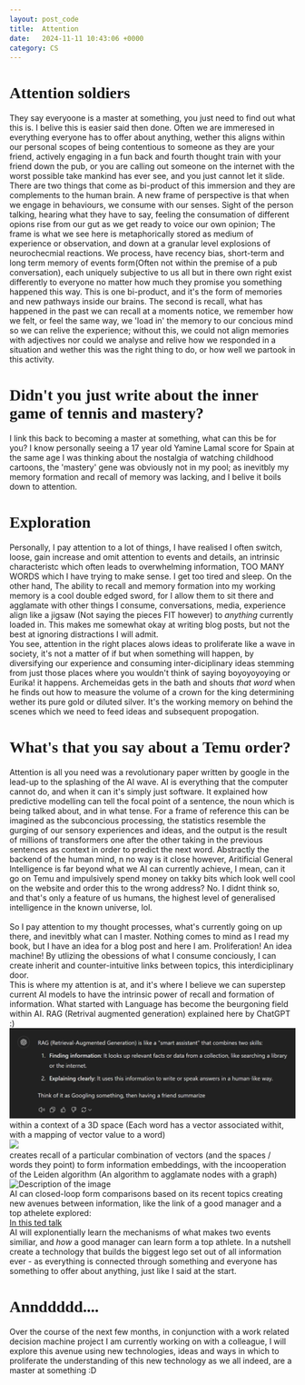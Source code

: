 ```yaml
---
layout: post_code
title:  Attention
date:   2024-11-11 10:43:06 +0000
category: CS
---
```

<h1 style="font-family: 'Share Tech Mono'">Attention soldiers</h1>
They say everyoone is a master at something, you just need to find out what this is. I belive this is easier said then done. Often we are immeresed in everything everyone has to offer about anything, wether this aligns within our personal scopes of being contentious to someone as they are your friend, actively engaging in a fun back and fourth thought train with your friend down the pub, or you are calling out someone on the internet with the worst possible take mankind has ever see, and you just cannot let it slide. 
<br>
There are two things that come as bi-product of this immersion and they are complements to the human brain. A new frame of perspective is that when we engage in behaviours, we consume with our senses. Sight of the person talking, hearing what they have to say, feeling the consumation of different opions rise from our gut as we get ready to voice our own opinion; The frame is what we see here is metaphorically stored as medium of experience or observation, and down at a granular level explosions of neurochecmial reactions. We process, have recency bias, short-term and long term memory of events form(Often not within the premise of a pub conversation), each uniquely subjective to us all but in there own right exist differently to everyone no matter how much they promise you something happened this way. This is one bi-product, and it's the form of memories and new pathways inside our brains. The second is recall, what has happened in the past we can recall at a moments notice, we remember how we felt, or feel the same way, we 'load in' the memory to our concious mind so we can relive the experience; without this, we could not align memories with adjectives nor could we analyse and relive how we responded in a situation and wether this was the right thing to do, or how well we partook in this activity. 
<br>
<h1 style="font-family: 'Share Tech Mono'">Didn't you just write about the inner game of tennis and mastery?</h1>
I link this back to becoming a master at something, what can this be for you? I know personally seeing a 17 year old Yamine Lamal score for Spain at the same age I was thinking about the nostalgia of watching childhood cartoons, the 'mastery' gene was obviously not in my pool; as inevitbly my memory formation and recall of memory was lacking, and I belive it boils down to attention. 
<br>
<h1 style="font-family: 'Share Tech Mono'">Exploration</h1>
Personally, I pay attention to a lot of things, I have realised I often switch, loose, gain increase and omit attention to events and details, an intrinsic characteristc which often leads to overwhelming information, TOO MANY WORDS which I have trying to make sense. I get too tired and sleep. On the other hand, The ability to recall and memory formation into my working memory is a cool double edged sword, for I allow them to sit there and agglamate with other things I consume, conversations, media, experience align like a jigsaw (Not saying the pieces FIT however) to <i>anything</i> currently loaded in. This makes me somewhat okay at writing blog posts, but not the best at ignoring distractions I will admit.
<br>
You see, attention in the right places alows ideas to proliferate like a wave in society, it's not a matter of if but when something will happen, by diversifying our experience and consuming inter-diciplinary ideas stemming from just those places where you wouldn't think of saying boyoyoyoying or Eurika! it happens. Archemeidas gets in the bath and shouts <i>that word</i> when he finds out how to measure the volume of a crown for the king determining wether its pure gold or diluted silver. It's the working memory on behind the scenes which we need to feed ideas and subsequent propogation. 
<h1 style="font-family: 'Share Tech Mono'">What's that you say about a Temu order?</h1>
Attention is all you need was a revolutionary paper written by google in the lead-up to the splashing of the AI wave. AI is everything that the computer cannot do, and when it can it's simply just software. It explained how predictive modelling can tell the focal point of a sentence, the noun which is being talked about, and in what tense. For a frame of reference this can be imagined as the subconcious processing, the statistics resemble the gurging of our sensory experiences and ideas, and the output is the result of millions of transformers one after the other taking in the previous sentences as context in order to predict the next word. Abstractly the backend of the human mind, n no way is it close however, Aritificial General Intelligence is far beyond what we AI can currently achieve, I mean, can it go on Temu and impulsively spend money on takky bits which look well cool on the website and order this to the wrong address? No. I didnt think so, and that's only a feature of us humans, the highest level of generalised intelligence in the known universe, lol.
<br><br>
So I pay attention to my thought processes, what's currently going on up there, and inevitbly what can I master. Nothing comes to mind as I read my book, but I have an idea for a blog post and here I am. Proliferation! An idea machine! By utlizing the obessions of what I consume conciously, I can create inherit and counter-intuitive links between topics, this interdiciplinary door. 
<br>
This is where my attention is at, and it's where I believe we can superstep current AI models to have the intrinsic power of recall and formation of information. What started with Language has become the beurgoning field within AI. RAG (Retrival augmented generation) explained here by ChatGPT :)
<img src="image.png" alt="GPT not loaded">
 within a context of a 3D space (Each word has a vector associated withit, with a mapping of vector value to a word)
 <br>
 <img src="https://external-content.duckduckgo.com/iu/?u=https%3A%2F%2Ftse3.mm.bing.net%2Fth%3Fid%3DOIP.720YdB83sz5ObihUXp1fdQHaH-%26pid%3DApi&f=1&ipt=5458c9a3b6a0b15d2e3a8cba79055174d9c9418b486d52120315016600a6967a&ipo=images">
 <br>
 creates recall of a particular combination of vectors (and the spaces / words they point) to form information embeddings, with the incooperation of the Leiden algorithm (An algorithm to agglamate nodes with a graph)<br>
<img src="https://cb11711211.github.io/2022/09/13/louvain-and-leiden-algorithm/pasted-4.png" alt="Description of the image"><br>
AI can closed-loop form comparisons based on its recent topics creating new avenues between information, like the link of a good manager and a top athelete explored:
<br>
<a class="no-padding-paragraph headertut" href="https://www.ted.com/talks/antje_heimsoeth_what_managers_can_learn_from_top_athletes?subtitle=en">In this ted talk</a>
<br>
AI will explonentially learn the mechanisms of what makes two events similiar, and <i>how</i> a good manager can learn form a top athlete. In a nutshell create a technology that builds the biggest lego set out of all information ever - as everything is connected through something and everyone has something to offer about anything, just like I said at the start.  
<h1 style="font-family: 'Share Tech Mono'">Annddddd....</h1>
Over the course of the next few months, in conjunction with a work related decision machine project I am currently working on with a colleague, I will explore this avenue using new technologies, ideas and ways in which to proliferate the understanding of this new technology as we all indeed, are a master at something :D





